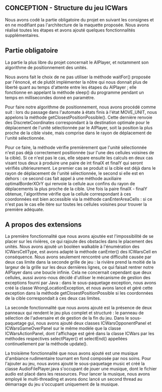 ﻿## CONCEPTION - Structure du jeu ICWars

Nous avons codé la partie obligatoire du projet en suivant les consignes et en ne modifiant pas l'architecture de la maquette proposée. 
Nous avons réalisé toutes les étapes et avons ajouté quelques fonctionnalités supplémentaires.

## Partie obligatoire
La partie la plus libre du projet concernait le AIPlayer, et notamment son algorithme de positionnement des unités. 

Nous avons fait le choix de ne pas utiliser la méthode waitFor() proposée par l'énoncé, et de plutôt implémenter la nôtre qui nous donnait plus de liberté quant au temps d'attente entre les étapes du AIPlayer ; elle fonctionne en appelant la méthode sleep() du programme pendant un temps en millisecondes donné en paramètre.

Pour faire notre algorithme de positionnement,  nous avons procédé comme suit : lors du passage dans l'automate à états finis à l'état MOVE_UNIT, nous appelons la méthode getClosestPositionPossible(). Cette dernière renvoie des DiscreteCoordinates correspondant à la destination optimale pour le déplacement de l'unité sélectionnée par le AIPlayer, soit la position la plus proche de la cible visée, mais comprise dans le rayon de déplacement de l'unité sélectionnée.

Pour ce faire, la méthode vérifie premièrement que l'unité sélectionnée n'est pas déjà correctement positionnée (sur l'une des cellules voisines de la cible). Si ce n'est pas le cas, elle sépare ensuite les calculs en deux cas visant tous deux à produire une paire de int finalX et finalY qui seront vérifiés ultérieurement. 
Le premier cas se produit si la cible est déjà dans le rayon de déplacement de l'unité sélectionnée, le second si elle est en dehors : ce second cas fait appel à une méthode auxiliaire optimalBorderXOrY qui renvoie la cellule aux confins du rayon de déplacements la plus proche de la cible. 
Une fois la paire finalX - finalY obtenue, l'algorithme vérifie que la cellule correspondant à ces coordonnées est bien accessible via la méthode canEnterAreaCells : si ce n'est pas le cas elle itère sur toutes les cellules voisines pour trouver la première adéquate.

## A propos des extensions

La première fonctionnalité que nous avons ajoutée est l'impossibilité de se placer sur les rivières, ce qui rajoute des obstacles dans le placement des unités. Nous avons ajouté un booléen walkable à l'énumération des ICWarsCellType, est avons adapté la méthode canEnter() des ICWarsCell en conséquence. Nous avons seulement rencontré une difficulté causée par deux cas limite dans la seconde grille de jeu : la rivière prend la moitié de la largeur de la grille sur les deux dernières lignes, ce qui faisait rentrer notre AIPlayer dans une boucle infinie. Cela ne concernait cependant que deux cellules, aussi avons-nous décidé d'utiliser le mécanisme de gestion des exceptions fourni par Java : dans le sous-paquetage exception, nous avons créé la classe WrongLocationException, et nous avons lancé et géré cette exception dans la méthode getClosestPositionPossible si les coordonnées de la cible correspondait à ces deux cas limites.

La seconde fonctionnalité que nous avons ajouté est la présence de deux panneaux qui rendent le jeu plus complet et structuré : le panneau de sélection de l'adversaire et de gestion de la fin du jeu. Dans le sous-paquetage gui, nous avons ajouté deux classes ICWarsOpponentPanel et ICWarsGameOverPanel sur le même modèle que la classe ICWarsActionPanel, dont l'affichage est géré dans la classe ICWars par les méthodes respectives selectPlayer() et selectEnd() appellées continuellement par la méthode update().

La troisième fonctionnalité que nous avons ajouté est une musique d'ambiance rudimentaire tournant en fond composée par nos soins. Pour l'ajouter au jeu, nous avons ajouté le sous-paquetage music et créé la classe AudioFilePlayer.java s'occupant de jouer une musique, dont le fichier audio est placé dans les ressources. Pour lancer la musique, nous avons employé le multi-threading et avons donc lancé un second thread au démarrage du jeu s'occupant uniquement de la musique.


